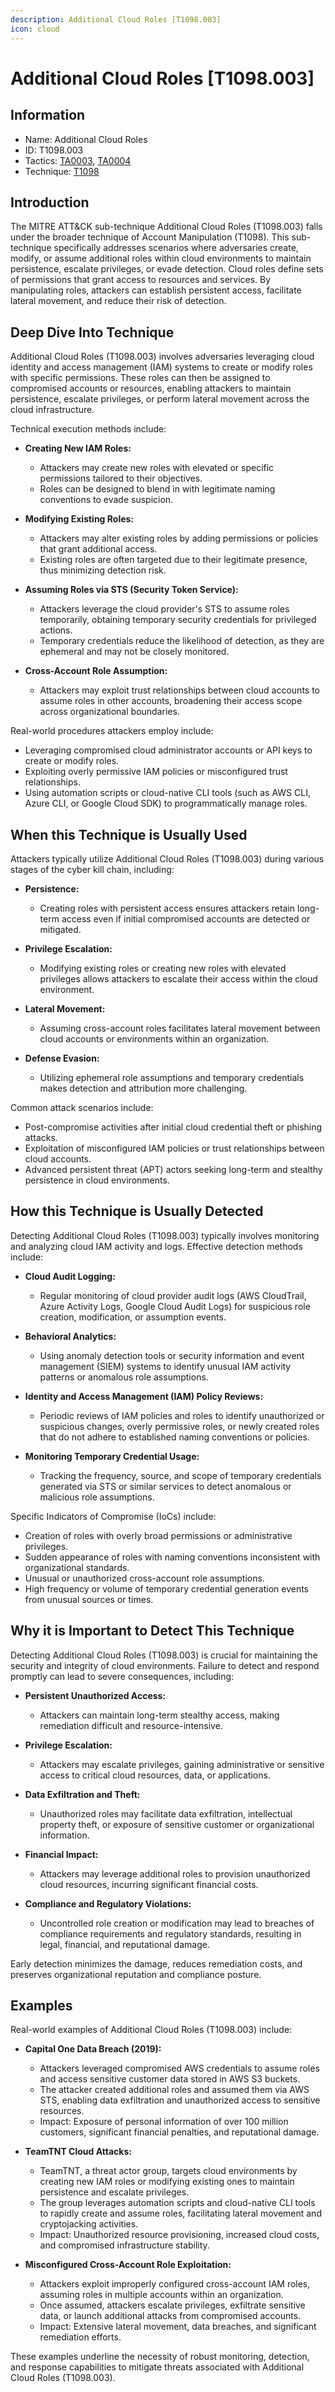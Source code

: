 ```yaml
---
description: Additional Cloud Roles [T1098.003]
icon: cloud
---
```


# Additional Cloud Roles [T1098.003]

## Information

- Name: Additional Cloud Roles
- ID: T1098.003
- Tactics: [TA0003](../TA0003/TA0003.md), [TA0004](../TA0004/TA0004.md)
- Technique: [T1098](./T1098.md)

## Introduction

The MITRE ATT&CK sub-technique Additional Cloud Roles (T1098.003) falls under the broader technique of Account Manipulation (T1098). This sub-technique specifically addresses scenarios where adversaries create, modify, or assume additional roles within cloud environments to maintain persistence, escalate privileges, or evade detection. Cloud roles define sets of permissions that grant access to resources and services. By manipulating roles, attackers can establish persistent access, facilitate lateral movement, and reduce their risk of detection.

## Deep Dive Into Technique

Additional Cloud Roles (T1098.003) involves adversaries leveraging cloud identity and access management (IAM) systems to create or modify roles with specific permissions. These roles can then be assigned to compromised accounts or resources, enabling attackers to maintain persistence, escalate privileges, or perform lateral movement across the cloud infrastructure.

Technical execution methods include:

- **Creating New IAM Roles:**

  - Attackers may create new roles with elevated or specific permissions tailored to their objectives.
  - Roles can be designed to blend in with legitimate naming conventions to evade suspicion.

- **Modifying Existing Roles:**

  - Attackers may alter existing roles by adding permissions or policies that grant additional access.
  - Existing roles are often targeted due to their legitimate presence, thus minimizing detection risk.

- **Assuming Roles via STS (Security Token Service):**

  - Attackers leverage the cloud provider's STS to assume roles temporarily, obtaining temporary security credentials for privileged actions.
  - Temporary credentials reduce the likelihood of detection, as they are ephemeral and may not be closely monitored.

- **Cross-Account Role Assumption:**
  - Attackers may exploit trust relationships between cloud accounts to assume roles in other accounts, broadening their access scope across organizational boundaries.

Real-world procedures attackers employ include:

- Leveraging compromised cloud administrator accounts or API keys to create or modify roles.
- Exploiting overly permissive IAM policies or misconfigured trust relationships.
- Using automation scripts or cloud-native CLI tools (such as AWS CLI, Azure CLI, or Google Cloud SDK) to programmatically manage roles.

## When this Technique is Usually Used

Attackers typically utilize Additional Cloud Roles (T1098.003) during various stages of the cyber kill chain, including:

- **Persistence:**

  - Creating roles with persistent access ensures attackers retain long-term access even if initial compromised accounts are detected or mitigated.

- **Privilege Escalation:**

  - Modifying existing roles or creating new roles with elevated privileges allows attackers to escalate their access within the cloud environment.

- **Lateral Movement:**

  - Assuming cross-account roles facilitates lateral movement between cloud accounts or environments within an organization.

- **Defense Evasion:**
  - Utilizing ephemeral role assumptions and temporary credentials makes detection and attribution more challenging.

Common attack scenarios include:

- Post-compromise activities after initial cloud credential theft or phishing attacks.
- Exploitation of misconfigured IAM policies or trust relationships between cloud accounts.
- Advanced persistent threat (APT) actors seeking long-term and stealthy persistence in cloud environments.

## How this Technique is Usually Detected

Detecting Additional Cloud Roles (T1098.003) typically involves monitoring and analyzing cloud IAM activity and logs. Effective detection methods include:

- **Cloud Audit Logging:**

  - Regular monitoring of cloud provider audit logs (AWS CloudTrail, Azure Activity Logs, Google Cloud Audit Logs) for suspicious role creation, modification, or assumption events.

- **Behavioral Analytics:**

  - Using anomaly detection tools or security information and event management (SIEM) systems to identify unusual IAM activity patterns or anomalous role assumptions.

- **Identity and Access Management (IAM) Policy Reviews:**

  - Periodic reviews of IAM policies and roles to identify unauthorized or suspicious changes, overly permissive roles, or newly created roles that do not adhere to established naming conventions or policies.

- **Monitoring Temporary Credential Usage:**
  - Tracking the frequency, source, and scope of temporary credentials generated via STS or similar services to detect anomalous or malicious role assumptions.

Specific Indicators of Compromise (IoCs) include:

- Creation of roles with overly broad permissions or administrative privileges.
- Sudden appearance of roles with naming conventions inconsistent with organizational standards.
- Unusual or unauthorized cross-account role assumptions.
- High frequency or volume of temporary credential generation events from unusual sources or times.

## Why it is Important to Detect This Technique

Detecting Additional Cloud Roles (T1098.003) is crucial for maintaining the security and integrity of cloud environments. Failure to detect and respond promptly can lead to severe consequences, including:

- **Persistent Unauthorized Access:**

  - Attackers can maintain long-term stealthy access, making remediation difficult and resource-intensive.

- **Privilege Escalation:**

  - Attackers may escalate privileges, gaining administrative or sensitive access to critical cloud resources, data, or applications.

- **Data Exfiltration and Theft:**

  - Unauthorized roles may facilitate data exfiltration, intellectual property theft, or exposure of sensitive customer or organizational information.

- **Financial Impact:**

  - Attackers may leverage additional roles to provision unauthorized cloud resources, incurring significant financial costs.

- **Compliance and Regulatory Violations:**
  - Uncontrolled role creation or modification may lead to breaches of compliance requirements and regulatory standards, resulting in legal, financial, and reputational damage.

Early detection minimizes the damage, reduces remediation costs, and preserves organizational reputation and compliance posture.

## Examples

Real-world examples of Additional Cloud Roles (T1098.003) include:

- **Capital One Data Breach (2019):**

  - Attackers leveraged compromised AWS credentials to assume roles and access sensitive customer data stored in AWS S3 buckets.
  - The attacker created additional roles and assumed them via AWS STS, enabling data exfiltration and unauthorized access to sensitive resources.
  - Impact: Exposure of personal information of over 100 million customers, significant financial penalties, and reputational damage.

- **TeamTNT Cloud Attacks:**

  - TeamTNT, a threat actor group, targets cloud environments by creating new IAM roles or modifying existing ones to maintain persistence and escalate privileges.
  - The group leverages automation scripts and cloud-native CLI tools to rapidly create and assume roles, facilitating lateral movement and cryptojacking activities.
  - Impact: Unauthorized resource provisioning, increased cloud costs, and compromised infrastructure stability.

- **Misconfigured Cross-Account Role Exploitation:**
  - Attackers exploit improperly configured cross-account IAM roles, assuming roles in multiple accounts within an organization.
  - Once assumed, attackers escalate privileges, exfiltrate sensitive data, or launch additional attacks from compromised accounts.
  - Impact: Extensive lateral movement, data breaches, and significant remediation efforts.

These examples underline the necessity of robust monitoring, detection, and response capabilities to mitigate threats associated with Additional Cloud Roles (T1098.003).
